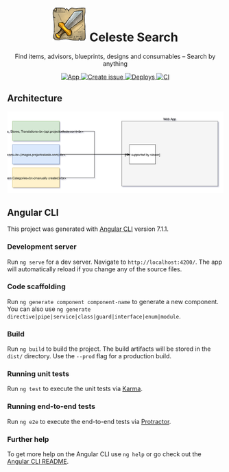 <h1 align="center">
  <img alt="Logo" src="assets/logo.png" height="80">
  Celeste Search
</h1>

<p align="center">
 Find items, advisors, blueprints, designs and consumables – Search by anything
</p>

<p align="center">
  <a href="https://search.projectceleste.com">
    <img alt="App" src="https://flat.badgen.net/badge//App?icon=chrome">
  </a>
  <a href="https://github.com/n4bb12/celeste-search/issues/new">
    <img alt="Create issue" src="https://flat.badgen.net/badge/GitHub/Create issue/pink?icon=github">
  </a>
  <a href="https://app.netlify.com/sites/celeste-search/deploys">
    <img alt="Deploys" src="https://flat.badgen.net/badge/netlify/Deploys/?icon=terminal&color=00ad9e">
  </a>
  <a href="https://circleci.com/gh/n4bb12/workflows/celeste-search">
    <img alt="CI" src="https://flat.badgen.net/circleci/github/n4bb12/celeste-search?icon=circleci">
  </a>
</p>

## Architecture

![Architecture](docs/architecture.svg)

## Angular CLI

This project was generated with [Angular CLI](https://github.com/angular/angular-cli) version 7.1.1.

### Development server

Run `ng serve` for a dev server. Navigate to `http://localhost:4200/`. The app will automatically reload if you change any of the source files.

### Code scaffolding

Run `ng generate component component-name` to generate a new component. You can also use `ng generate directive|pipe|service|class|guard|interface|enum|module`.

### Build

Run `ng build` to build the project. The build artifacts will be stored in the `dist/` directory. Use the `--prod` flag for a production build.

### Running unit tests

Run `ng test` to execute the unit tests via [Karma](https://karma-runner.github.io).

### Running end-to-end tests

Run `ng e2e` to execute the end-to-end tests via [Protractor](http://www.protractortest.org/).

### Further help

To get more help on the Angular CLI use `ng help` or go check out the [Angular CLI README](https://github.com/angular/angular-cli/blob/master/README.md).
